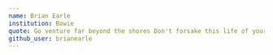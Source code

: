 ```yaml
---
name: Brian Earle
institution: Bowie
quote: Go venture far beyond the shores Don't forsake this life of yours
github_user: brianearle
---
```

